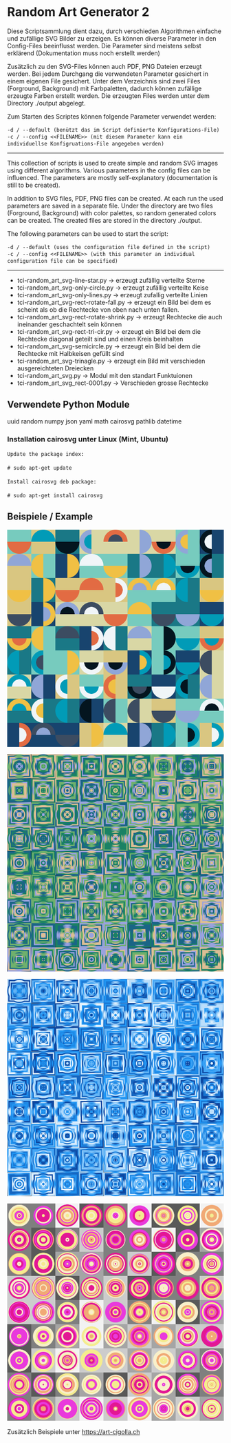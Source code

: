 # Random Art Generator 2

Diese Scriptsammlung dient dazu, durch verschieden Algorithmen einfache und zufällige SVG Bilder zu erzeigen. Es können diverse Parameter in den Config-Files beeinflusst werden. Die Parameter sind meistens selbst erklärend (Dokumentation muss noch erstellt werden)

Zusätzlich zu den SVG-Files können auch PDF, PNG Dateien erzeugt werden. Bei jedem Durchgang die verwendeten Parameter gesichert in einem eigenen File gesichert. Unter dem Verzeichnis sind zwei Files (Forground, Background) mit Farbpaletten, dadurch können zufällige erzeugte Farben erstellt werden. Die erzeugten Files werden unter dem Directory ./output abgelegt.

Zum Starten des Scriptes können folgende Parameter verwendet werden:

    -d / --default (benützt das im Script definierte Konfigurations-File)
    -c / --config <<FILENAME>> (mit diesem Parameter kann ein individuellse Konfigruations-File angegeben werden)

-----------------------------

This collection of scripts is used to create simple and random SVG images using different algorithms. Various parameters in the config files can be influenced. The parameters are mostly self-explanatory (documentation is still to be created).

In addition to SVG files, PDF, PNG files can be created. At each run the used parameters are saved in a separate file. Under the directory are two files (Forground, Background) with color palettes, so random generated colors can be created. The created files are stored in the directory ./output.

The following parameters can be used to start the script:

    -d / --default (uses the configuration file defined in the script)
    -c / --config <<FILENAME>> (with this parameter an individual configuration file can be specified)

-------------------------------

* tci-random_art_svg-line-star.py   -> erzeugt zufällig verteilte Sterne
* tci-random_art_svg-only-circle.py -> erzeugt zufällig verteilte Keise
* tci-random_art_svg-only-lines.py -> erzeugt zufallig verteilte Linien 
* tci-random_art_svg-rect-rotate-fall.py -> erzeugt ein Bild bei dem es scheint als ob die Rechtecke von oben nach unten fallen.
* tci-random_art_svg-rect-rotate-shrink.py -> erzeugt Rechtecke die auch ineinander geschachtelt sein können
* tci-random_art_svg-rect-tri-cir.py -> erzeugt ein Bild bei dem die Rechtecke diagonal geteilt sind und einen Kreis beinhalten
* tci-random_art_svg-semicircle.py -> erzeugt ein Bild bei dem die Rechtecke mit Halbkeisen gefüllt sind
* tci-random_art_svg-trinagle.py -> erzeugt ein Bild mit verschieden ausgereichteten Dreiecken
* tci-random_art_svg.py -> Modul mit den standart Funktuionen 
* tci-random_art_svg_rect-0001.py -> Verschieden grosse Rechtecke 


## Verwendete Python Module

uuid
random
numpy
json
yaml
math
cairosvg
pathlib
datetime

### Installation cairosvg unter Linux (Mint, Ubuntu)


    Update the package index:

    # sudo apt-get update

    Install cairosvg deb package:

    # sudo apt-get install cairosvg

## Beispiele  / Example


![Example 1](https://github.com/tcicit/tci-random-art-svg/blob/main/output/semicircle-3098445a-f168-11ec-9f67-5195a8bc9375.png)

![Example 2](https://github.com/tcicit/tci-random-art-svg/blob/main/output/rect-rotate-1ce9c9cc-f151-11ec-9f67-5195a8bc9375.png)

![Example 3](https://github.com/tcicit/tci-random-art-svg/blob/main/output/rect-rotate-29d7ccc4-f151-11ec-9f67-5195a8bc9375.png)

![Example 4](https://github.com/tcicit/tci-random-art-svg/blob/main/output/only-circle_127538d4-f168-11ec-9f67-5195a8bc9375.png)


Zusätzlich Beispiele unter https://art-cigolla.ch
